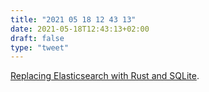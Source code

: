 ```yaml
---
title: "2021 05 18 12 43 13"
date: 2021-05-18T12:43:13+02:00
draft: false
type: "tweet"
---
```

[Replacing Elasticsearch with Rust and SQLite](https://nickb.dev/blog/replacing-elasticsearch-with-rust-and-sqlite).
